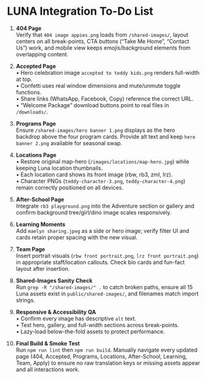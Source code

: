 # LUNA Integration To-Do List

1. **404 Page**  
   Verify that `404 image appies.png` loads from `/shared-images/`, layout centers on all break-points, CTA buttons (“Take Me Home”, “Contact Us”) work, and mobile view keeps emojis/background elements from overlapping content.

2. **Accepted Page**  
   • Hero celebration image `accepted to teddy kids.png` renders full-width at top.  
   • Confetti uses real window dimensions and mute/unmute toggle functions.  
   • Share links (WhatsApp, Facebook, Copy) reference the correct URL.  
   • “Welcome Package” download buttons point to real files in `/downloads/`.

3. **Programs Page**  
   Ensure `/shared-images/hero banner 1.png` displays as the hero backdrop above the four program cards. Provide alt text and keep `hero banner 2.png` available for seasonal swap.

4. **Locations Page**  
   • Restore original map-hero (`/images/locations/map-hero.jpg`) while keeping Luna location thumbnails.  
   • Each location card shows its front image (rbw, rb3, zml, lrz).  
   • Character PNGs (`teddy-character-3.png`, `teddy-character-4.png`) remain correctly positioned on all devices.

5. **After-School Page**  
   Integrate `rb3 playground.png` into the Adventure section or gallery and confirm background tree/girl/dino image scales responsively.

6. **Learning Moments**  
   Add `maelyn sharing.jpeg` as a side or hero image; verify filter UI and cards retain proper spacing with the new visual.

7. **Team Page**  
   Insert portrait visuals (`rbw front portrait.png`, `lrz front portrait.png`) in appropriate staff/location callouts. Check bio cards and fun-fact layout after insertion.

8. **Shared-Images Sanity Check**  
   Run `grep -R "/shared-images/" .` to catch broken paths, ensure all 15 Luna assets exist in `public/shared-images/`, and filenames match import strings.

9. **Responsive & Accessibility QA**  
   • Confirm every image has descriptive `alt` text.  
   • Test hero, gallery, and full-width sections across break-points.  
   • Lazy-load below-the-fold assets to protect performance.

10. **Final Build & Smoke Test**  
    Run `npm run lint` then `npm run build`. Manually navigate every updated page (404, Accepted, Programs, Locations, After-School, Learning, Team, Apply) to ensure no raw translation keys or missing assets appear and all interactions work.

